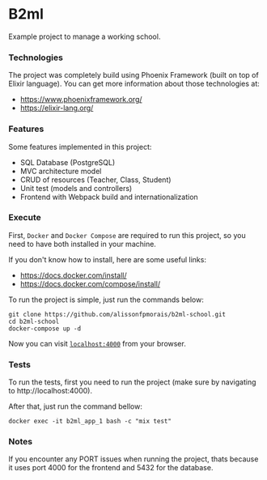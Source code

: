 # B2ml
Example project to manage a working school.


### Technologies
The project was completely build using Phoenix Framework (built on top of Elixir language). You can get more information about those technologies at:
  * https://www.phoenixframework.org/
  * https://elixir-lang.org/


### Features
Some features implemented in this project:
  * SQL Database (PostgreSQL)
  * MVC architecture model
  * CRUD of resources (Teacher, Class, Student)
  * Unit test (models and controllers)
  * Frontend with Webpack build and internationalization


### Execute
First, `Docker` and `Docker Compose` are required to run this project, so you need to have both installed in your machine.

If you don't know how to install, here are some useful links:
  * https://docs.docker.com/install/
  * https://docs.docker.com/compose/install/

To run the project is simple, just run the commands below:
```shell
git clone https://github.com/alissonfpmorais/b2ml-school.git
cd b2ml-school
docker-compose up -d
```

Now you can visit [`localhost:4000`](http://localhost:4000) from your browser.


### Tests
To run the tests, first you need to run the project (make sure by navigating to http://localhost:4000).

After that, just run the command bellow:
```shell
docker exec -it b2ml_app_1 bash -c "mix test"
```


### Notes
If you encounter any PORT issues when running the project, thats because it uses port 4000 for the frontend and 5432 for the database.